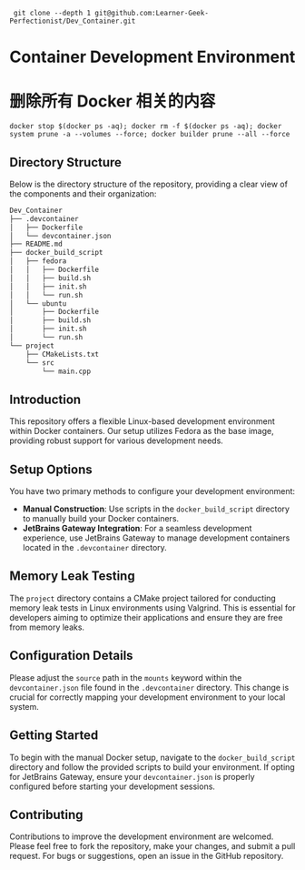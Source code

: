 ```shell
 git clone --depth 1 git@github.com:Learner-Geek-Perfectionist/Dev_Container.git
```

# Container Development Environment
# 删除所有 Docker 相关的内容

```shell
docker stop $(docker ps -aq); docker rm -f $(docker ps -aq); docker system prune -a --volumes --force; docker builder prune --all --force
```

## Directory Structure
Below is the directory structure of the repository, providing a clear view of the components and their organization:

``` markdown
Dev_Container
├── .devcontainer
│   ├── Dockerfile
│   └── devcontainer.json
├── README.md
├── docker_build_script
│   ├── fedora
│   │   ├── Dockerfile
│   │   ├── build.sh
│   │   ├── init.sh
│   │   └── run.sh
│   └── ubuntu
│       ├── Dockerfile
│       ├── build.sh
│       ├── init.sh
│       └── run.sh
└── project
    ├── CMakeLists.txt
    └── src
        └── main.cpp
```


## Introduction
This repository offers a flexible Linux-based development environment within Docker containers. Our setup utilizes Fedora as the base image, providing robust support for various development needs.

## Setup Options
You have two primary methods to configure your development environment:

- **Manual Construction**: Use scripts in the `docker_build_script` directory to manually build your Docker containers.
- **JetBrains Gateway Integration**: For a seamless development experience, use JetBrains Gateway to manage development containers located in the `.devcontainer` directory.

## Memory Leak Testing
The `project` directory contains a CMake project tailored for conducting memory leak tests in Linux environments using Valgrind. This is essential for developers aiming to optimize their applications and ensure they are free from memory leaks.

## Configuration Details
Please adjust the `source` path in the `mounts` keyword within the `devcontainer.json` file found in the `.devcontainer` directory. This change is crucial for correctly mapping your development environment to your local system.

## Getting Started
To begin with the manual Docker setup, navigate to the `docker_build_script` directory and follow the provided scripts to build your environment. If opting for JetBrains Gateway, ensure your `devcontainer.json` is properly configured before starting your development sessions.

## Contributing
Contributions to improve the development environment are welcomed. Please feel free to fork the repository, make your changes, and submit a pull request. For bugs or suggestions, open an issue in the GitHub repository.
